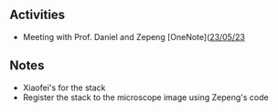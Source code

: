 ## Activities
- Meeting with Prof. Daniel and Zepeng [OneNote]([23/05/23](onenote:https://imperiallondon-my.sharepoint.com/personal/elsonds_ic_ac_uk/Documents/Onenote/Masters%20projects/Masters%20-%20Muhammad%20Lab%20Book/Weekly%20meetings.one#23%2F05%2F23&section-id=03ecacd0-e5ae-4da5-aa62-6c2940ac487e&page-id=1e7e5598-5c4d-4b76-9b0f-e6fd6271287f&end)


## Notes
- Xiaofei's for the stack
- Register the stack to the microscope image using Zepeng's code